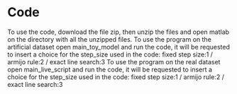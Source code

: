 # Code
To use the code, download the file zip, then unzip the files and open matlab on the directory with all the unzipped files.
To use the program on the artificial dataset open main_toy_model and run the code, it will be requested to insert a choice for the step_size used in the code: fixed step size:1 / armijo rule:2 / exact line search:3
To use the program on the real dataset open main_live_script and run the code, it will be requested to insert a choice for the step_size used in the code: fixed step size:1 / armijo rule:2 / exact line search:3
